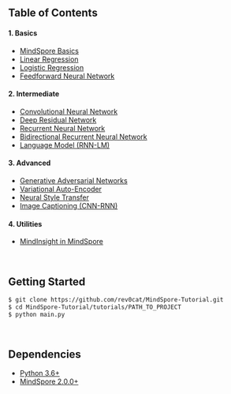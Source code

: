 ## Table of Contents

#### 1. Basics

* [MindSpore Basics](https://github.com/rev0cat/MindSpore-Tutorial/blob/master/tutorials/01-basics/mindspore_basics/main.py)
* [Linear Regression](https://github.com/rev0cat/MindSpore-Tutorial/blob/master/tutorials/01-basics/linear_regression/main.py#L22-L23)
* [Logistic Regression](https://github.com/rev0cat/MindSpore-Tutorial/blob/master/tutorials/01-basics/logistic_regression/main.py#L33-L34)
* [Feedforward Neural Network](https://github.com/rev0cat/MindSpore-Tutorial/blob/master/tutorials/01-basics/feedforward_neural_network/main.py#L37-L49)

#### 2. Intermediate

* [Convolutional Neural Network](https://github.com/rev0cat/MindSpore-Tutorial/blob/master/tutorials/02-intermediate/convolutional_neural_network/main.py#L35-L56)
* [Deep Residual Network](https://github.com/rev0cat/MindSpore-Tutorial/blob/master/tutorials/02-intermediate/deep_residual_network/main.py#L76-L113)
* [Recurrent Neural Network](https://github.com/rev0cat/MindSpore-Tutorial/blob/master/tutorials/02-intermediate/recurrent_neural_network/main.py#L39-L58)
* [Bidirectional Recurrent Neural Network](https://github.com/rev0cat/MindSpore-Tutorial/blob/master/tutorials/02-intermediate/bidirectional_recurrent_neural_network/main.py#L39-L58)
* [Language Model (RNN-LM)](https://github.com/rev0cat/MindSpore-Tutorial/blob/master/tutorials/02-intermediate/language_model/main.py#L30-L50)

#### 3. Advanced

* [Generative Adversarial Networks](https://github.com/rev0cat/MindSpore-Tutorial/blob/master/tutorials/03-advanced/generative_adversarial_network/main.py#L41-L57)
* [Variational Auto-Encoder](https://github.com/rev0cat/MindSpore-Tutorial/blob/master/tutorials/03-advanced/variational_autoencoder/main.py#L38-L65)
* [Neural Style Transfer](https://github.com/rev0cat/MindSpore-Tutorial/blob/master/tutorials/03-advanced/neural_style_transfer)
* [Image Captioning (CNN-RNN)](https://github.com/rev0cat/MindSpore-Tutorial/blob/master/tutorials/03-advanced/image_captioning)

#### 4. Utilities

* [MindInsight in MindSpore](https://github.com/rev0cat/MindSpore-Tutorial/blob/master/tutorials/04-utils/mindinsight)

<br/>

## Getting Started

```bash
$ git clone https://github.com/rev0cat/MindSpore-Tutorial.git
$ cd MindSpore-Tutorial/tutorials/PATH_TO_PROJECT
$ python main.py
```

<br/>

## Dependencies

* [Python 3.6+](https://www.continuum.io/downloads)
* [MindSpore 2.0.0+](http://mindspore.cn/)




